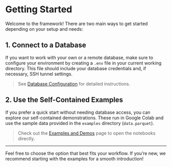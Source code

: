 # Getting Started

Welcome to the framework! There are two main ways to get started depending on your setup and needs:

## 1. Connect to a Database

If you want to work with your own or a remote database, make sure to configure your environment by creating a `.env` file in your current working directory. This file should include your database credentials and, if necessary, SSH tunnel settings.

> See [Database Configuration](database_connect.md) for detailed instructions.

## 2. Use the Self-Contained Examples

If you prefer a quick start without needing database access, you can explore our self-contained demonstrations. These run in Google Colab and use the sample data provided in the `examples` directory (`data.parquet`).

> Check out the [Examples and Demos](examples.md) page to open the notebooks directly.

---

Feel free to choose the option that best fits your workflow. If you’re new, we recommend starting with the examples for a smooth introduction!
